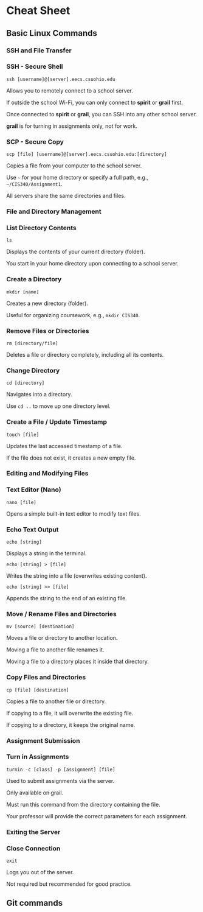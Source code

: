 # Cheat Sheet

## Basic Linux Commands

### SSH and File Transfer

### SSH - Secure Shell

`ssh [username]@[server].eecs.csuohio.edu`

Allows you to remotely connect to a school server.

If outside the school Wi-Fi, you can only connect to **spirit** or **grail** first.

Once connected to **spirit** or **grail**, you can SSH into any other school server.

**grail** is for turning in assignments only, not for work.

### SCP - Secure Copy

`scp [file] [username]@[server].eecs.csuohio.edu:[directory]`

Copies a file from your computer to the school server.

Use `~` for your home directory or specify a full path, e.g., `~/CIS340/Assignment1`.

All servers share the same directories and files.

### File and Directory Management

### List Directory Contents

`ls`

Displays the contents of your current directory (folder).

You start in your home directory upon connecting to a school server.

### Create a Directory

`mkdir [name]`

Creates a new directory (folder).

Useful for organizing coursework, e.g., `mkdir CIS340`.

### Remove Files or Directories

`rm [directory/file]`

Deletes a file or directory completely, including all its contents.

### Change Directory

`cd [directory]`

Navigates into a directory.

Use `cd ..` to move up one directory level.

### Create a File / Update Timestamp

`touch [file]`

Updates the last accessed timestamp of a file.

If the file does not exist, it creates a new empty file.

### Editing and Modifying Files

### Text Editor (Nano)

`nano [file]`

Opens a simple built-in text editor to modify text files.

### Echo Text Output

`echo [string]`

Displays a string in the terminal.

`echo [string] > [file]`

Writes the string into a file (overwrites existing content).

`echo [string] >> [file]`

Appends the string to the end of an existing file.

### Move / Rename Files and Directories

`mv [source] [destination]`

Moves a file or directory to another location.

Moving a file to another file renames it.

Moving a file to a directory places it inside that directory.

### Copy Files and Directories

`cp [file] [destination]`

Copies a file to another file or directory.

If copying to a file, it will overwrite the existing file.

If copying to a directory, it keeps the original name.

### Assignment Submission

### Turn in Assignments

`turnin -c [class] -p [assignment] [file]`

Used to submit assignments via the server.

Only available on grail.

Must run this command from the directory containing the file.

Your professor will provide the correct parameters for each assignment.

### Exiting the Server

### Close Connection

`exit`

Logs you out of the server.

Not required but recommended for good practice.

## Git commands

